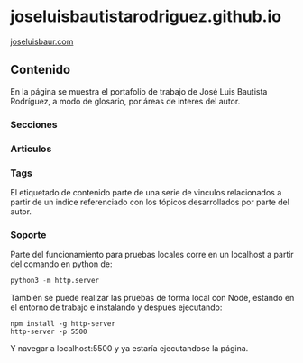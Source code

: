 # joseluisbautistarodriguez.github.io 

[joseluisbaur.com](https://joseluisbaur.com/)

## Contenido
En la página se muestra el portafolio de trabajo de José Luis Bautista Rodríguez, a modo de glosario, por áreas de interes del autor.
### Secciones  

### Articulos

### Tags
El etiquetado de contenido parte de una serie de vinculos relacionados a partir de un indice referenciado con los tópicos desarrollados por parte del autor. 

### Soporte
Parte del funcionamiento para pruebas locales corre en un localhost a partir del comando en python de:

```python
python3 -m http.server
```

También se puede realizar las pruebas de forma local con Node, estando en el entorno de trabajo e instalando y después ejecutando: 

```bach
npm install -g http-server
http-server -p 5500
```

Y navegar a localhost:5500 y ya estaría ejecutandose la página.
